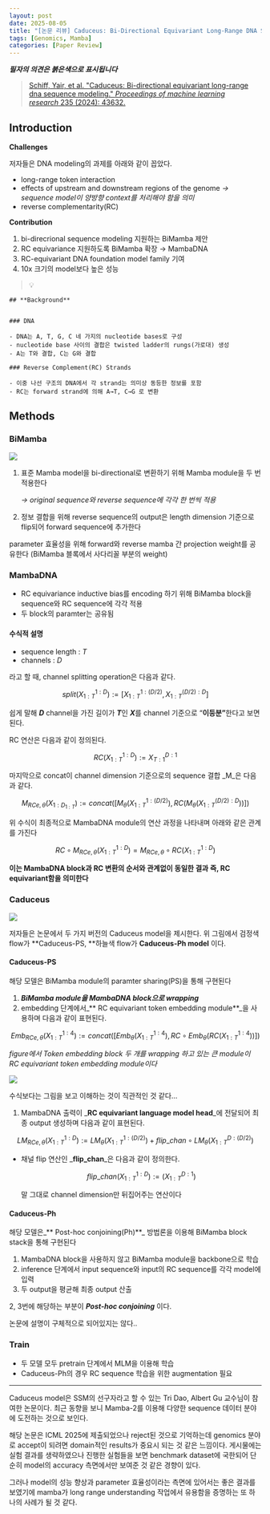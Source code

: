 ```yaml
---
layout: post
date: 2025-08-05
title: "[논문 리뷰] Caduceus: Bi-Directional Equivariant Long-Range DNA Sequence Modeling"
tags: [Genomics, Mamba]
categories: [Paper Review]
---
```


<span class="notion-red">_**필자의 의견은 붉은색으로 표시됩니다**_</span>


> [Schiff, Yair, et al. "Caduceus: Bi-directional equivariant long-range dna sequence modeling." ](https://pmc.ncbi.nlm.nih.gov/articles/PMC12189541/)[_Proceedings of machine learning research_](https://pmc.ncbi.nlm.nih.gov/articles/PMC12189541/)[ 235 (2024): 43632.](https://pmc.ncbi.nlm.nih.gov/articles/PMC12189541/)



## Introduction


**Challenges**


저자들은 DNA modeling의 과제를 아래와 같이 꼽았다.

- long-range token interaction
- effects of upstream and downstream regions of the genome 
_→ sequence model이 양방향 context를 처리해야 함을 의미_
- reverse complementarity(RC)

**Contribution**

1. bi-direcrional sequence modeling 지원하는 BiMamba 제안
1. RC equivariance 지원하도록 BiMamba 확장 → MambaDNA
1. RC-equivariant DNA foundation model family 기여
1. 10x 크기의 model보다 높은 성능

> 💡 


	## **Background**


	### DNA

	- DNA는 A, T, G, C 네 가지의 nucleotide bases로 구성
	- nucleotide base 사이의 결합은 twisted ladder의 rungs(가로대) 생성
	- A는 T와 결합, C는 G와 결합

	### Reverse Complement(RC) Strands

	- 이중 나선 구조의 DNA에서 각 strand는 의미상 동등한 정보를 포함
	- RC는 forward strand에 의해 A→T, C→G 로 변환


## Methods



### BiMamba


![](https://prod-files-secure.s3.us-west-2.amazonaws.com/542b861c-36a8-4051-84e5-8804b6728dba/2c247d59-7815-4980-99f0-8f0d21f445a7/image.png?X-Amz-Algorithm=AWS4-HMAC-SHA256&X-Amz-Content-Sha256=UNSIGNED-PAYLOAD&X-Amz-Credential=ASIAZI2LB466WKHWJPWQ%2F20250831%2Fus-west-2%2Fs3%2Faws4_request&X-Amz-Date=20250831T170108Z&X-Amz-Expires=3600&X-Amz-Security-Token=IQoJb3JpZ2luX2VjEJj%2F%2F%2F%2F%2F%2F%2F%2F%2F%2FwEaCXVzLXdlc3QtMiJHMEUCIEXE%2FbkyKHnl3YXlcfZqDvw3yGabx59odvntvKvKhKolAiEAl24raz7JdmzrrzxN3A%2BrgW70MLJQ4rXHWUw4XYORgB8qiAQI8f%2F%2F%2F%2F%2F%2F%2F%2F%2F%2FARAAGgw2Mzc0MjMxODM4MDUiDG8w5fZ8RB2z7n%2FwfircA%2B1lrTDKcO%2B38RTc7Uhx%2Fyh6E3L0gZJCZMClOrO9pgVSqZ%2FyLptER0LKNUuWJY5GoG6qnwkWZhyEB1HwPPGbFnLmcoTPDSUfFLjy10V5%2FNzOz%2FmkHkEhCnU%2FJLpLIdoeDMx0P08OTuKZfZ1URFqU%2BVxXifG5Zaov1QSmZxGcVomVpDRu4DRmb1k0RchZDmW03VIRW%2FSxzxHufv34NP06knuZ0ulENlAjYO2IIzXPU0p7j6f7OilfWqpcjxKJdWB9wxJMps%2Bs%2FbyLg5rxWwxEH5PJv8jeKQ7zJLe8VFhoVdEtCnQWqhyALPjdC32jgSsICceKDv2gAlpcM9jvNk17DT3xY2EpX6%2FNORUTQ9x6Xn6RlB3ZrXYv5X0l40HUjKj9YuHwBLNISdcTaLQZc8Rt6NdeUK7E0GVto3F0Io3w%2B7MLMI05PQwTz1zwaMRn2L4WEhktzzie41DsC9j7iJs9xjCKNKIp31X0Y0vuqxzMMAvTXHkoICfmXjSli%2F6v%2BD8AwRSa0Gva7zpFf0vKqdtd5wh5VxAPqXxSOv1YQ2NOQopA0pur1hGswg7vel3bYrQUZRVuFWyLGZx5JRamYqaX1dwj1fYcCiKC7kQ2zH%2B6MwtEXnu00%2FLQcRpxiSC1MP%2FV0cUGOqUBQfGV6HIcXVjfuX7iboa%2FJfG4sXfq4vp0JNtfeGac6cfNwzZb0aGyH%2FfggwXiuvcQFqWtR3LFqJyQ6l7WJe5tLgrKcUcgouf0LrrptH5X4xNV3LSZ2QpdwEvsU2GNWekOD7b0yzIACFbi%2F56xirvyoJHXciLAlTWlPE%2BZxUMonmdxf2fb%2B17nYgyGx2cfF6tveLgDuzw0qrQxm6OGLyadYJdXNcff&X-Amz-Signature=93fadbb1317da850a92707bb01711f430f8f68893472147827837b68c4c043dd&X-Amz-SignedHeaders=host&x-amz-checksum-mode=ENABLED&x-id=GetObject)

1. 표준 Mamba model을 bi-directional로 변환하기 위해 Mamba module을 두 번 적용한다

	_→ original sequence와 reverse sequence에 각각 한 번씩 적용_

1. 정보 결합을 위해 reverse sequence의 output은 length dimension 기준으로 flip되어 forward sequence에 추가한다

parameter 효율성을 위해 forward와 reverse mamba 간 projection weight를 공유한다 (BiMamba 블록에서 사다리꼴 부분의 weight)



### MambaDNA

- RC equivariance inductive bias를 encoding 하기 위해 BiMamba block을 sequence와 RC sequence에 각각 적용
- 두 block의 paramter는 공유됨


#### 수식적 설명

- sequence length : _T_
- channels : _D_

라고 할 때,  channel splitting operation은 다음과 같다.


$$
split(X^{1:D}_{1:T}):=[X^{1:(D/2)}_{1:T},X^{(D/2):D}_{1:T}]
$$


<span class="notion-red">쉽게 말해 </span><span class="notion-red">_**D**_</span><span class="notion-red"> channel을 가진 길이가 </span><span class="notion-red">_**T**_</span><span class="notion-red">인 </span><span class="notion-red">_**X**_</span><span class="notion-red">를 channel 기준으로 “</span><span class="notion-red">**이등분”**</span><span class="notion-red">한다고 보면 된다.</span>


RC 연산은 다음과 같이 정의된다.


$$
RC(X^{1:D}_{1:T}):=X^{D:1}_{T:1}
$$


마지막으로 concat이 channel dimension 기준으로의 sequence 결합 _M_은 다음과 같다.


$$
M_{RCe,\theta}(X_{1:D_{1:T}}):=concat([M_{\theta}(X^{1:(D/2)}_{1:T}),RC(M_{\theta}(X^{(D/2):D}_{1:T}))])
$$


위 수식이 최종적으로 MambaDNA module의 연산 과정을 나타내며 아래와 같은 관계를 가진다


$$
RC\circ M_{RCe,\theta}(X^{1:D}_{1:T}) = M_{RCe,\theta} \circ RC(X^{1:D}_{1:T})
$$


**이는 MambaDNA block과 RC 변환의 순서와 관계없이 동일한 결과 즉, RC equivariant함을 의미한다**



### Caduceus


![](https://prod-files-secure.s3.us-west-2.amazonaws.com/542b861c-36a8-4051-84e5-8804b6728dba/f94a60d7-8145-473b-aef9-7c68d3ec604a/image.png?X-Amz-Algorithm=AWS4-HMAC-SHA256&X-Amz-Content-Sha256=UNSIGNED-PAYLOAD&X-Amz-Credential=ASIAZI2LB466WKHWJPWQ%2F20250831%2Fus-west-2%2Fs3%2Faws4_request&X-Amz-Date=20250831T170108Z&X-Amz-Expires=3600&X-Amz-Security-Token=IQoJb3JpZ2luX2VjEJj%2F%2F%2F%2F%2F%2F%2F%2F%2F%2FwEaCXVzLXdlc3QtMiJHMEUCIEXE%2FbkyKHnl3YXlcfZqDvw3yGabx59odvntvKvKhKolAiEAl24raz7JdmzrrzxN3A%2BrgW70MLJQ4rXHWUw4XYORgB8qiAQI8f%2F%2F%2F%2F%2F%2F%2F%2F%2F%2FARAAGgw2Mzc0MjMxODM4MDUiDG8w5fZ8RB2z7n%2FwfircA%2B1lrTDKcO%2B38RTc7Uhx%2Fyh6E3L0gZJCZMClOrO9pgVSqZ%2FyLptER0LKNUuWJY5GoG6qnwkWZhyEB1HwPPGbFnLmcoTPDSUfFLjy10V5%2FNzOz%2FmkHkEhCnU%2FJLpLIdoeDMx0P08OTuKZfZ1URFqU%2BVxXifG5Zaov1QSmZxGcVomVpDRu4DRmb1k0RchZDmW03VIRW%2FSxzxHufv34NP06knuZ0ulENlAjYO2IIzXPU0p7j6f7OilfWqpcjxKJdWB9wxJMps%2Bs%2FbyLg5rxWwxEH5PJv8jeKQ7zJLe8VFhoVdEtCnQWqhyALPjdC32jgSsICceKDv2gAlpcM9jvNk17DT3xY2EpX6%2FNORUTQ9x6Xn6RlB3ZrXYv5X0l40HUjKj9YuHwBLNISdcTaLQZc8Rt6NdeUK7E0GVto3F0Io3w%2B7MLMI05PQwTz1zwaMRn2L4WEhktzzie41DsC9j7iJs9xjCKNKIp31X0Y0vuqxzMMAvTXHkoICfmXjSli%2F6v%2BD8AwRSa0Gva7zpFf0vKqdtd5wh5VxAPqXxSOv1YQ2NOQopA0pur1hGswg7vel3bYrQUZRVuFWyLGZx5JRamYqaX1dwj1fYcCiKC7kQ2zH%2B6MwtEXnu00%2FLQcRpxiSC1MP%2FV0cUGOqUBQfGV6HIcXVjfuX7iboa%2FJfG4sXfq4vp0JNtfeGac6cfNwzZb0aGyH%2FfggwXiuvcQFqWtR3LFqJyQ6l7WJe5tLgrKcUcgouf0LrrptH5X4xNV3LSZ2QpdwEvsU2GNWekOD7b0yzIACFbi%2F56xirvyoJHXciLAlTWlPE%2BZxUMonmdxf2fb%2B17nYgyGx2cfF6tveLgDuzw0qrQxm6OGLyadYJdXNcff&X-Amz-Signature=a37a6ea883ee3c12728ffb33d1dec377055d924ca00c9d89ac331534e8f6863a&X-Amz-SignedHeaders=host&x-amz-checksum-mode=ENABLED&x-id=GetObject)


저자들은 논문에서 두 가지 버전의 Caduceus model을 제시한다. 위 그림에서 검정색 flow가 **Caduceus-PS, **하늘색 flow가 **Caduceus-Ph model** 이다.



#### Caduceus-PS


해당 모델은 BiMamba module의 paramter sharing(PS)을 통해 구현된다

1. _**BiMamba module을 MambaDNA block으로 wrapping**_
1. embedding 단계에서_** RC equivariant token embedding module**_을 사용하며 다음과 같이 표현된다.

$$
Emb_{RCe,\theta}(X^{1:4}_{1:T}):=concat([Emb_{\theta}(X^{1:4}_{1:T}),RC \circ Emb_{\theta}(RC(X^{1:4}_{1:T}))])
$$


_figure에서 Token embedding block 두 개를 wrapping 하고 있는 큰 module이 RC equivariant token embedding module이다_


![](https://prod-files-secure.s3.us-west-2.amazonaws.com/542b861c-36a8-4051-84e5-8804b6728dba/b175e4da-71eb-4e91-8c23-a06dabe673c9/image.png?X-Amz-Algorithm=AWS4-HMAC-SHA256&X-Amz-Content-Sha256=UNSIGNED-PAYLOAD&X-Amz-Credential=ASIAZI2LB466WKHWJPWQ%2F20250831%2Fus-west-2%2Fs3%2Faws4_request&X-Amz-Date=20250831T170108Z&X-Amz-Expires=3600&X-Amz-Security-Token=IQoJb3JpZ2luX2VjEJj%2F%2F%2F%2F%2F%2F%2F%2F%2F%2FwEaCXVzLXdlc3QtMiJHMEUCIEXE%2FbkyKHnl3YXlcfZqDvw3yGabx59odvntvKvKhKolAiEAl24raz7JdmzrrzxN3A%2BrgW70MLJQ4rXHWUw4XYORgB8qiAQI8f%2F%2F%2F%2F%2F%2F%2F%2F%2F%2FARAAGgw2Mzc0MjMxODM4MDUiDG8w5fZ8RB2z7n%2FwfircA%2B1lrTDKcO%2B38RTc7Uhx%2Fyh6E3L0gZJCZMClOrO9pgVSqZ%2FyLptER0LKNUuWJY5GoG6qnwkWZhyEB1HwPPGbFnLmcoTPDSUfFLjy10V5%2FNzOz%2FmkHkEhCnU%2FJLpLIdoeDMx0P08OTuKZfZ1URFqU%2BVxXifG5Zaov1QSmZxGcVomVpDRu4DRmb1k0RchZDmW03VIRW%2FSxzxHufv34NP06knuZ0ulENlAjYO2IIzXPU0p7j6f7OilfWqpcjxKJdWB9wxJMps%2Bs%2FbyLg5rxWwxEH5PJv8jeKQ7zJLe8VFhoVdEtCnQWqhyALPjdC32jgSsICceKDv2gAlpcM9jvNk17DT3xY2EpX6%2FNORUTQ9x6Xn6RlB3ZrXYv5X0l40HUjKj9YuHwBLNISdcTaLQZc8Rt6NdeUK7E0GVto3F0Io3w%2B7MLMI05PQwTz1zwaMRn2L4WEhktzzie41DsC9j7iJs9xjCKNKIp31X0Y0vuqxzMMAvTXHkoICfmXjSli%2F6v%2BD8AwRSa0Gva7zpFf0vKqdtd5wh5VxAPqXxSOv1YQ2NOQopA0pur1hGswg7vel3bYrQUZRVuFWyLGZx5JRamYqaX1dwj1fYcCiKC7kQ2zH%2B6MwtEXnu00%2FLQcRpxiSC1MP%2FV0cUGOqUBQfGV6HIcXVjfuX7iboa%2FJfG4sXfq4vp0JNtfeGac6cfNwzZb0aGyH%2FfggwXiuvcQFqWtR3LFqJyQ6l7WJe5tLgrKcUcgouf0LrrptH5X4xNV3LSZ2QpdwEvsU2GNWekOD7b0yzIACFbi%2F56xirvyoJHXciLAlTWlPE%2BZxUMonmdxf2fb%2B17nYgyGx2cfF6tveLgDuzw0qrQxm6OGLyadYJdXNcff&X-Amz-Signature=717f078f4fa84ed04d8d6ee94d1dd467dc11e99c728f28b86c04ce0dee40ccc9&X-Amz-SignedHeaders=host&x-amz-checksum-mode=ENABLED&x-id=GetObject)


<span class="notion-red">수식보다는 그림을 보고 이해하는 것이 직관적인 것 같다…</span>

1. MambaDNA 출력이 _**RC equivariant language model head**_에 전달되어 최종 output 생성하며 다음과 같이 표현된다.

$$
LM_{RCe,\theta}(X^{1:D}_{1:T}):= LM_{\theta}(X^{1:(D/2)}_{1:T})+flip\_chan\circ LM_{\theta}(X^{D:(D/2)}_{1:T})
$$

- 채널 flip 연산인 _**flip\_chan**_은 다음과 같이 정의한다.

	$$
	flip\_chan(X^{1:D}_{1:T}):=(X^{D:1}_{1:T})
	$$


	말 그대로 channel dimension만 뒤집어주는 연산이다



#### Caduceus-Ph


해당 모델은_** Post-hoc conjoining(Ph)**_ 방법론을 이용해 BiMamba block stack을 통해 구현된다

1. MambaDNA block을 사용하지 않고 BiMamba module을 backbone으로 학습
1. inference 단계에서 input sequence와 input의 RC sequence를 각각 model에 입력
1. 두 output을 평균해 최종 output 산출

2, 3번에 해당하는 부분이 _**Post-hoc conjoining**_ 이다.


<span class="notion-red">논문에 설명이 구체적으로 되어있지는 않다..</span>



### Train

- 두 모델 모두 pretrain 단계에서 MLM을 이용해 학습
- Caduceus-Ph의 경우 RC sequence 학습을 위한 augmentation 필요

---


<span class="notion-red">Caduceus model은 SSM의 선구자라고 할 수 있는 Tri Dao, Albert Gu 교수님이 참여한 논문이다. 최근 동향을 보니 Mamba-2를 이용해 다양한 sequence 데이터 분야에 도전하는 것으로 보인다.</span>


<span class="notion-red">해당 논문은 ICML 2025에 제출되었으나 reject된 것으로 기억하는데 genomics 분야로 accept이 되려면 domain적인 results가 중요시 되는 것 같은 느낌이다. 게시물에는 실험 결과를 생략하였으나 진행한 실험들을 보면 benchmark dataset에 국한되어 단순히 model의 accuracy 측면에서만 보여준 것 같은 경향이 있다.</span>


<span class="notion-red">그러나 model의 성능 향상과 parameter 효율성이라는 측면에 있어서는 좋은 결과를 보였기에 mamba가 long range understanding 작업에서 유용함을 증명하는 또 하나의 사례가 될 것 같다.</span>

